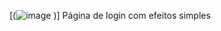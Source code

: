 [(![image](https://github.com/Mochizabb/MTG/assets/142332886/7d119748-6ed5-4d7e-a7f5-1dc69657dead)
)] Página de login com efeitos simples
